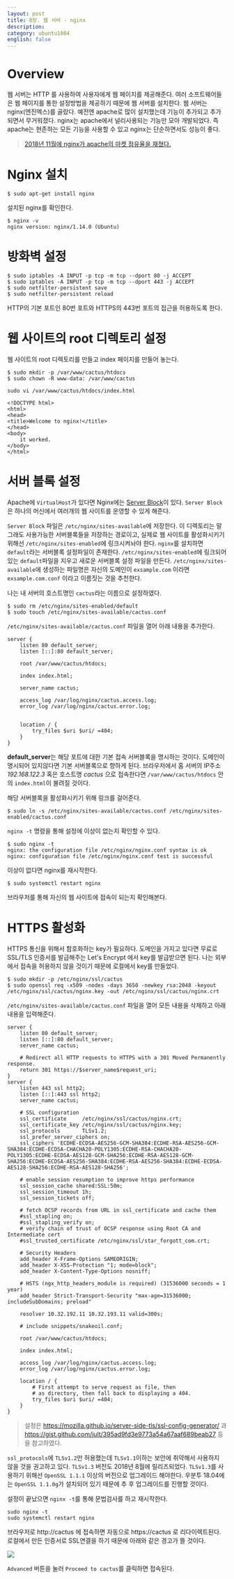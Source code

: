 ```yaml
---
layout: post
title: 8장. 웹 서버 - nginx
description: 
category: ubuntu1804
english: false
---
```


# Overview

웹 서버는 HTTP 를 사용하여 사용자에게 웹 페이지를 제공해준다. 여러 소프트웨어들은 웹 페이지를 통한 설정방법을 제공하기 때문에 웹 서버를 설치한다. 웹 서버는 nginx(엔진엑스)를 골랐다. 예전엔 apache로 많이 설치했는데 기능이 추가되고 추가되면서 무거워졌다. nginx는 apache에서 널리사용되는 기능만 모아 개발되었다. 즉 apache는 현존하는 모든 기능을 사용할 수 있고 nginx는 단순하면서도 성능이 좋다.

> [2018년 11월에 nginx가 apache의 마켓 점유율을 재쳤다.](https://news.netcraft.com/archives/2018/12/17/december-2018-web-server-survey.html#more-26943)


# Nginx 설치

```
$ sudo apt-get install nginx
```

설치된 nginx를 확인한다. 

```
$ nginx -v
nginx version: nginx/1.14.0 (Ubuntu)
```

# 방화벽 설정

```
$ sudo iptables -A INPUT -p tcp -m tcp --dport 80 -j ACCEPT
$ sudo iptables -A INPUT -p tcp -m tcp --dport 443 -j ACCEPT
$ sudo netfilter-persistent save
$ sudo netfilter-persistent reload
```

HTTP의 기본 포트인 80번 포트와 HTTPS의 443번 포트의 접근을 허용하도록 한다.

# 웹 사이트의 root 디렉토리 설정

웹 사이트의 root 디렉토리를 만들고 index 페이지를 만들어 놓는다.

```
$ sudo mkdir -p /var/www/cactus/htdocs
$ sudo chown -R www-data: /var/www/cactus
```

`sudo vi /var/www/cactus/htdocs/index.html`

```
<!DOCTYPE html>
<html>
<head>
<title>Welcome to nginx!</title>
</head>
<body>
    it worked.
</body>
</html>
```

# 서버 블록 설정

Apache에 `VirtualHost`가 있다면 Nginx에는 [Server Block](https://www.nginx.com/resources/wiki/start/topics/examples/server_blocks/)이 있다. `Server Block`은 하나의 머신에서 여러개의 웹 사이트를 운영할 수 있게 해준다. 

`Server Block` 파일은 `/etc/nginx/sites-available`에 저장한다. 이 디렉토리는 말 그래도 사용가능한 서버블록들을 저장하는 경로이고, 실제로 웹 사이트를 활성화시키기 위해선 `/etc/nginx/sites-enabled`에 링크시켜놔야 한다. `nginx`를 설치하면 `default`라는 서버블록 설정파일이 존재한다.  `/etc/nginx/sites-enabled`에 링크되어있는 `default`파일을 지우고 새로운 서버블록 설정 파일을 만든다. `/etc/nginx/sites-available`에 생성하는 파일명은 자신의 도메인이 `exsample.com` 이라면 `exsample.com.conf` 이라고 이름짓는 것을 추천한다. 

나는 내 서버의 호스트명인 `cactus`라는 이름으로 설정하였다.

```
$ sudo rm /etc/nginx/sites-enabled/default
$ sudo touch /etc/nginx/sites-available/cactus.conf
```

`/etc/nginx/sites-available/cactus.conf` 파일을 열어 아래 내용을 추가한다.

```
server {
    listen 80 default_server;
    listen [::]:80 default_server;

    root /var/www/cactus/htdocs;

    index index.html;

    server_name cactus;

    access_log /var/log/nginx/cactus.access.log;
    error_log /var/log/nginx/cactus.error.log;


    location / {
        try_files $uri $uri/ =404;
    }
}
```

**default_server**는 해당 포트에 대한 기본 접속 서버블록을 명시하는 것이다. 도메인이 명시되어 있지않다면 기본 서버블록으로 향하게 된다. 브라우저에서 홈 서버의 IP주소 *192.168.122.3* 혹은 호스트명 *cactus* 으로 접속한다면 `/var/www/cactus/htdocs` 안의 `index.html`이 불려질 것이다.

해당 서버블록을 활성화시키기 위해 링크를 걸어준다.

```
$ sudo ln -s /etc/nginx/sites-available/cactus.conf /etc/nginx/sites-enabled/cactus.conf
```

`nginx -t` 명령을 통해 설정에 이상이 없는지 확인할 수 있다.

```
$ sudo nginx -t
nginx: the configuration file /etc/nginx/nginx.conf syntax is ok
nginx: configuration file /etc/nginx/nginx.conf test is successful
```

이상이 없다면 nginx를 재시작한다.

```
$ sudo systemctl restart nginx
```

브라우저를 통해 자신의 웹 사이트에 접속이 되는지 확인해본다.

# HTTPS 활성화

HTTPS 통신을 위해서 함호화하는 key가 필요하다. 도메인을 가지고 있다면 무료로 SSL/TLS 인증서를 발급해주는 Let's Encrypt 에서 key를 발급받으면 된다. 나는 외부에서 접속을 허용하지 않을 것이기 때문에 로컬에서 key를 만들었다.

```
$ sudo mkdir -p /etc/nginx/ssl/cactus
$ sudo openssl req -x509 -nodes -days 3650 -newkey rsa:2048 -keyout /etc/nginx/ssl/cactus/nginx.key -out /etc/nginx/ssl/cactus/nginx.crt
```

`/etc/nginx/sites-available/cactus.conf` 파일을 열어 모든 내용을 삭제하고 아래 내용을 입력해준다.

```
server {
    listen 80 default_server;
    listen [::]:80 default_server;
    server_name cactus;

    # Redirect all HTTP requests to HTTPS with a 301 Moved Permanently response.
    return 301 https://$server_name$request_uri;
}
server {
    listen 443 ssl http2;
    listen [::]:443 ssl http2;
    server_name cactus;

    # SSL configuration
    ssl_certificate     /etc/nginx/ssl/cactus/nginx.crt;
    ssl_certificate_key /etc/nginx/ssl/cactus/nginx.key;
    ssl_protocols       TLSv1.2;
    ssl_prefer_server_ciphers on;
    ssl_ciphers 'ECDHE-ECDSA-AES256-GCM-SHA384:ECDHE-RSA-AES256-GCM-SHA384:ECDHE-ECDSA-CHACHA20-POLY1305:ECDHE-RSA-CHACHA20-POLY1305:ECDHE-ECDSA-AES128-GCM-SHA256:ECDHE-RSA-AES128-GCM-SHA256:ECDHE-ECDSA-AES256-SHA384:ECDHE-RSA-AES256-SHA384:ECDHE-ECDSA-AES128-SHA256:ECDHE-RSA-AES128-SHA256';

    # enable session resumption to improve https performance
    ssl_session_cache shared:SSL:50m;
    ssl_session_timeout 1h;
    ssl_session_tickets off;

    # fetch OCSP records from URL in ssl_certificate and cache them
    #ssl_stapling on;
    #ssl_stapling_verify on;
    # verify chain of trust of OCSP response using Root CA and Intermediate cert
    #ssl_trusted_certificate /etc/nginx/ssl/star_forgott_com.crt;

    # Security Headers
    add_header X-Frame-Options SAMEORIGIN;
    add_header X-XSS-Protection "1; mode=block";
    add_header X-Content-Type-Options nosniff;

    # HSTS (ngx_http_headers_module is required) (31536000 seconds = 1 year)
    add_header Strict-Transport-Security "max-age=31536000; includeSubDomains; preload"

    resolver 10.32.192.11 10.32.193.11 valid=300s;

    # include snippets/snakeoil.conf;

    root /var/www/cactus/htdocs;

    index index.html;

    access_log /var/log/nginx/cactus.access.log;
    error_log /var/log/nginx/cactus.error.log;

    location / {
        # First attempt to serve request as file, then
        # as directory, then fall back to displaying a 404.
        try_files $uri $uri/ =404;
    }
}
```

> 설정은 https://mozilla.github.io/server-side-tls/ssl-config-generator/ 과 https://gist.github.com/jult/395ad9fd3e9773a54a67aaf689beab27 등을 참고하였다.

`ssl_protocols`에 `TLSv1.2`만 허용했는데 `TLSv1.1`이하는 보안에 취약해서 사용하지 않을 것을 권고하고 있다. `TLSv1.3` 버전도 2018년 8월에 릴리즈되었다. `TLSv1.3`를 사용하기 위해선 `OpenSSL 1.1.1` 이상의 버전으로 업그레이드 해야한다. 우분투 18.04에는 `OpenSSL 1.1.0g`가 설치되어 있기 때문에 추 후 업그레이드를 진행할 것이다.

설정이 끝났으면 `nginx -t`를 통해 문법검사를 하고 재시작한다.

```
sudo nginx -t
sudo systemctl restart nginx
```


브라우저로 http://cactus 에 접속하면 자동으로 https://cactus 로 리다이렉트된다. 로컬에서 만든 인증서로 SSL연결을 하기 때문에 아래와 같은 경고가 뜰 것이다.

![](/images/posts/install-ubuntu1804/lempstack-https.png)

`Advanced` 버튼을 눌러 `Proceed to cactus`를 클릭하면 접속된다.
